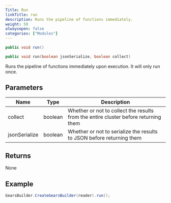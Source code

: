 ```yaml
---
Title: Run
linkTitle: run
description: Runs the pipeline of functions immediately.
weight: 50
alwaysopen: false
categories: ["Modules"]
---
```


```java
public void run()

public void run​(boolean jsonSerialize, boolean collect)
```

Runs the pipeline of functions immediately upon execution. It will only run once.

## Parameters

| Name | Type | Description |
|------|------|-------------|
| collect | boolean | Whether or not to collect the results from the entire cluster before returning them |
| jsonSerialize | boolean | Whether or not to serialize the results to JSON before returning them |

## Returns

None

## Example

```java
GearsBuilder.CreateGearsBuilder(reader).run();
```